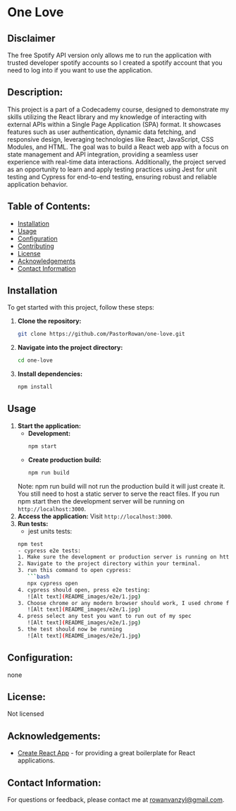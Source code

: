 
# One Love

## Disclaimer
The free Spotify API version only allows me to run the application with trusted developer spotify accounts so I created a spotify account that you need to log into if you want to use the application.

## Description:
This project is a part of a Codecademy course, designed to demonstrate my skills utilizing the React library and my knowledge of interacting with external APIs within a Single Page Application (SPA) format. It showcases features such as user authentication, dynamic data fetching, and responsive design, leveraging technologies like React, JavaScript, CSS Modules, and HTML. The goal was to build a React web app with a focus on state management and API integration, providing a seamless user experience with real-time data interactions. Additionally, the project served as an opportunity to learn and apply testing practices using Jest for unit testing and Cypress for end-to-end testing, ensuring robust and reliable application behavior.

## Table of Contents:
- [Installation](#installation)
- [Usage](#usage)
- [Configuration](#configuration)
- [Contributing](#contributing)
- [License](#license)
- [Acknowledgements](#acknowledgements)
- [Contact Information](#contact-information)

## Installation
To get started with this project, follow these steps:
1. **Clone the repository:**
   ```bash
   git clone https://github.com/PastorRowan/one-love.git
2.  **Navigate into the project directory:**
    ```bash
    cd one-love
3.  **Install dependencies:**
    ```bash
    npm install

## Usage
1. **Start the application:**
   - **Development:**
     ```bash
     npm start
     ```
   - **Create production build:**
     ```bash
     npm run build
     ```
   Note: npm run build will not run the production build it will just create it. You still need to host a static server to serve the react files. If you run npm start then the development server will be running on `http://localhost:3000`.
2. **Access the application:**
   Visit `http://localhost:3000`.
3. **Run tests:**
   - jest units tests:
   ```bash
   npm test
   - cypress e2e tests:
   1. Make sure the development or production server is running on http://localhost:3000 in another terminal. Please refer to the usage section for further instructions
   2. Navigate to the project directory within your terminal.
   3. run this command to open cypress:
      ```bash
      npx cypress open
   4. cypress should open, press e2e testing:
      ![Alt text](README_images/e2e/1.jpg)
   3. Choose chrome or any modern browser should work, I used chrome for testing so I reccomend using that
      ![Alt text](README_images/e2e/1.jpg)
   4. press select any test you want to run out of my spec
      ![Alt text](README_images/e2e/1.jpg)
   5. the test should now be running
      ![Alt text](README_images/e2e/1.jpg)
   

## Configuration:
none

## License:
Not licensed

## Acknowledgements:
- [Create React App](https://github.com/facebook/create-react-app) - for providing a great boilerplate for React applications.

## Contact Information:
For questions or feedback, please contact me at rowanvanzyl@gmail.com.
